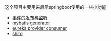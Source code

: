 这个项目主要用来展示springboot使用的一些小功能
+ [事件的发布与监听](https://zhichengshi.github.io/2020/12/25/事件发布与监听/)
+ [mybatis generator](https://github.com/zhichengshi/spring-demo/blob/master/mybatis-generator-test/readme.md)
+ [eureka provider consumer](https://github.com/zhichengshi/spring-demo/blob/master/eureka/readme.md)
+ [shiro](https://zhuanlan.zhihu.com/p/54176956)